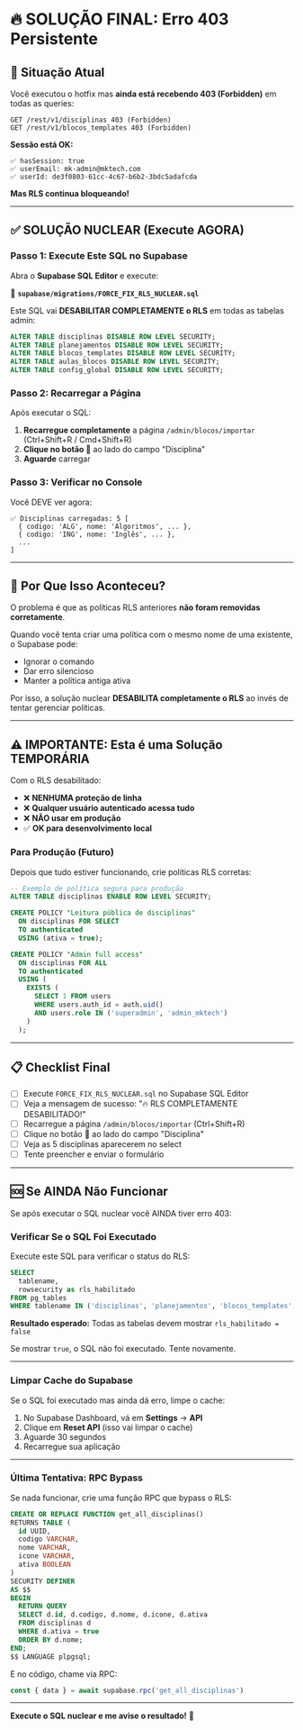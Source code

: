 # 🔥 SOLUÇÃO FINAL: Erro 403 Persistente

## 🚨 Situação Atual

Você executou o hotfix mas **ainda está recebendo 403 (Forbidden)** em todas as queries:

```
GET /rest/v1/disciplinas 403 (Forbidden)
GET /rest/v1/blocos_templates 403 (Forbidden)
```

**Sessão está OK:**
```
✅ hasSession: true
✅ userEmail: mk-admin@mktech.com
✅ userId: de3f0803-61cc-4c67-b6b2-3bdc5adafcda
```

**Mas RLS continua bloqueando!**

---

## ✅ SOLUÇÃO NUCLEAR (Execute AGORA)

### Passo 1: Execute Este SQL no Supabase

Abra o **Supabase SQL Editor** e execute:

📁 **`supabase/migrations/FORCE_FIX_RLS_NUCLEAR.sql`**

Este SQL vai **DESABILITAR COMPLETAMENTE o RLS** em todas as tabelas admin:

```sql
ALTER TABLE disciplinas DISABLE ROW LEVEL SECURITY;
ALTER TABLE planejamentos DISABLE ROW LEVEL SECURITY;
ALTER TABLE blocos_templates DISABLE ROW LEVEL SECURITY;
ALTER TABLE aulas_blocos DISABLE ROW LEVEL SECURITY;
ALTER TABLE config_global DISABLE ROW LEVEL SECURITY;
```

### Passo 2: Recarregar a Página

Após executar o SQL:

1. **Recarregue completamente** a página `/admin/blocos/importar` (Ctrl+Shift+R / Cmd+Shift+R)
2. **Clique no botão 🔄** ao lado do campo "Disciplina"
3. **Aguarde** carregar

### Passo 3: Verificar no Console

Você DEVE ver agora:

```
✅ Disciplinas carregadas: 5 [
  { codigo: 'ALG', nome: 'Algoritmos', ... },
  { codigo: 'ING', nome: 'Inglês', ... },
  ...
]
```

---

## 🎯 Por Que Isso Aconteceu?

O problema é que as políticas RLS anteriores **não foram removidas corretamente**.

Quando você tenta criar uma política com o mesmo nome de uma existente, o Supabase pode:
- Ignorar o comando
- Dar erro silencioso
- Manter a política antiga ativa

Por isso, a solução nuclear **DESABILITA completamente o RLS** ao invés de tentar gerenciar políticas.

---

## ⚠️ IMPORTANTE: Esta é uma Solução TEMPORÁRIA

Com o RLS desabilitado:
- ❌ **NENHUMA proteção de linha**
- ❌ **Qualquer usuário autenticado acessa tudo**
- ❌ **NÃO usar em produção**
- ✅ **OK para desenvolvimento local**

### Para Produção (Futuro)

Depois que tudo estiver funcionando, crie políticas RLS corretas:

```sql
-- Exemplo de política segura para produção
ALTER TABLE disciplinas ENABLE ROW LEVEL SECURITY;

CREATE POLICY "Leitura pública de disciplinas"
  ON disciplinas FOR SELECT
  TO authenticated
  USING (ativa = true);

CREATE POLICY "Admin full access"
  ON disciplinas FOR ALL
  TO authenticated
  USING (
    EXISTS (
      SELECT 1 FROM users 
      WHERE users.auth_id = auth.uid() 
      AND users.role IN ('superadmin', 'admin_mktech')
    )
  );
```

---

## 📋 Checklist Final

- [ ] Execute `FORCE_FIX_RLS_NUCLEAR.sql` no Supabase SQL Editor
- [ ] Veja a mensagem de sucesso: "🔥 RLS COMPLETAMENTE DESABILITADO!"
- [ ] Recarregue a página `/admin/blocos/importar` (Ctrl+Shift+R)
- [ ] Clique no botão 🔄 ao lado do campo "Disciplina"
- [ ] Veja as 5 disciplinas aparecerem no select
- [ ] Tente preencher e enviar o formulário

---

## 🆘 Se AINDA Não Funcionar

Se após executar o SQL nuclear você AINDA tiver erro 403:

### Verificar Se o SQL Foi Executado

Execute este SQL para verificar o status do RLS:

```sql
SELECT 
  tablename,
  rowsecurity as rls_habilitado
FROM pg_tables
WHERE tablename IN ('disciplinas', 'planejamentos', 'blocos_templates', 'aulas_blocos', 'config_global');
```

**Resultado esperado:**
Todas as tabelas devem mostrar `rls_habilitado = false`

Se mostrar `true`, o SQL não foi executado. Tente novamente.

---

### Limpar Cache do Supabase

Se o SQL foi executado mas ainda dá erro, limpe o cache:

1. No Supabase Dashboard, vá em **Settings** → **API**
2. Clique em **Reset API** (isso vai limpar o cache)
3. Aguarde 30 segundos
4. Recarregue sua aplicação

---

### Última Tentativa: RPC Bypass

Se nada funcionar, crie uma função RPC que bypass o RLS:

```sql
CREATE OR REPLACE FUNCTION get_all_disciplinas()
RETURNS TABLE (
  id UUID,
  codigo VARCHAR,
  nome VARCHAR,
  icone VARCHAR,
  ativa BOOLEAN
) 
SECURITY DEFINER
AS $$
BEGIN
  RETURN QUERY
  SELECT d.id, d.codigo, d.nome, d.icone, d.ativa
  FROM disciplinas d
  WHERE d.ativa = true
  ORDER BY d.nome;
END;
$$ LANGUAGE plpgsql;
```

E no código, chame via RPC:

```typescript
const { data } = await supabase.rpc('get_all_disciplinas')
```

---

**Execute o SQL nuclear e me avise o resultado!** 🚀














